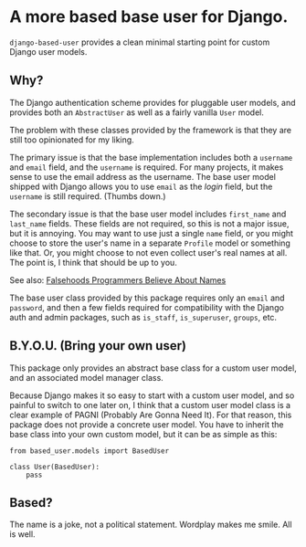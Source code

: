 # A more based base user for Django.

`django-based-user` provides a clean minimal starting point for custom Django user models.

## Why?

The Django authentication scheme provides for pluggable user models, and provides both an `AbstractUser` as well as a fairly vanilla `User` model.

The problem with these classes provided by the framework is that they are still too opinionated for my liking.

The primary issue is that the base implementation includes both a `username` and `email` field, and the `username` is required. For many projects, it makes sense to use the email address as the username. The base user model shipped with Django allows you to use `email` as the *login* field, but the `username` is still required. (Thumbs down.)

The secondary issue is that the base user model includes `first_name` and `last_name` fields. These fields are not required, so this is not a major issue, but it is annoying. You may want to use just a single `name` field, or you might choose to store the user's name in a separate `Profile` model or something like that. Or, you might choose to not even collect user's real names at all. The point is, I think that should be up to you.

See also: [Falsehoods Programmers Believe About Names](https://www.kalzumeus.com/2010/06/17/falsehoods-programmers-believe-about-names/)

The base user class provided by this package requires only an `email` and `password`, and then a few fields required for compatibility with the Django auth and admin packages, such as `is_staff`, `is_superuser`, `groups`, etc.

## B.Y.O.U. (Bring your own user)

This package only provides an abstract base class for a custom user model, and an associated model manager class.

Because Django makes it so easy to start with a custom user model, and so painful to switch to one later on, I think that a custom user model class is a clear example of PAGNI (Probably Are Gonna Need It). For that reason, this package does not provide a concrete user model. You have to inherit the base class into your own custom model, but it can be as simple as this:

    from based_user.models import BasedUser
    
    class User(BasedUser):
        pass
        
        
## Based?

The name is a joke, not a political statement. Wordplay makes me smile. All is well.
